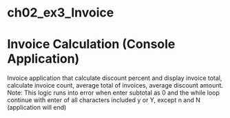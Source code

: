 # ch02_ex3_Invoice

# Invoice Calculation (Console Application)

Invoice application that calculate discount percent and display invoice total, calculate invoice count, average total of invoices, average discount amount. Note: This logic runs into error when enter subtotal as 0 and the while loop continue with enter of all characters included y or Y, except n and N (application will end)
